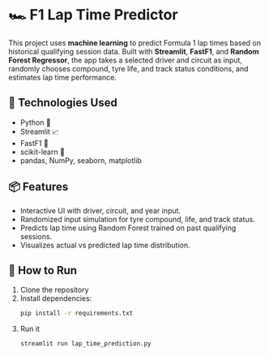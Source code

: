 # 🏎️ F1 Lap Time Predictor

This project uses **machine learning** to predict Formula 1 lap times based on historical qualifying session data. Built with **Streamlit**, **FastF1**, and **Random Forest Regressor**, the app takes a selected driver and circuit as input, randomly chooses compound, tyre life, and track status conditions, and estimates lap time performance.

## 🔧 Technologies Used
- Python 🐍
- Streamlit 📈
- FastF1 🏁
- scikit-learn 🔬
- pandas, NumPy, seaborn, matplotlib

## 📦 Features
- Interactive UI with driver, circuit, and year input.
- Randomized input simulation for tyre compound, life, and track status.
- Predicts lap time using Random Forest trained on past qualifying sessions.
- Visualizes actual vs predicted lap time distribution.

## 🚀 How to Run
1. Clone the repository
2. Install dependencies:
   ```bash
   pip install -r requirements.txt
3. Run it
   ```bash
   streamlit run lap_time_prediction.py
